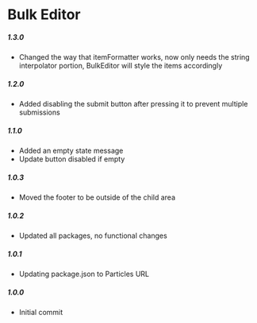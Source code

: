 # Bulk Editor

##### 1.3.0
- Changed the way that itemFormatter works, now only needs the string interpolator portion, BulkEditor will style the items accordingly

##### 1.2.0
- Added disabling the submit button after pressing it to prevent multiple submissions

##### 1.1.0
- Added an empty state message
- Update button disabled if empty

##### 1.0.3
- Moved the footer to be outside of the child area

##### 1.0.2
- Updated all packages, no functional changes

##### 1.0.1
- Updating package.json to Particles URL

##### 1.0.0
- Initial commit
